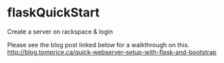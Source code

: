 # flaskQuickStart
Create a server on rackspace & login

Please see the blog post linked below for a walkthrough on this.
http://blog.tomprice.ca/quick-webserver-setup-with-flask-and-bootstrap

